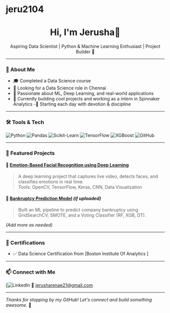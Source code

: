 # jeru2104
<h1 align="center">Hi, I'm Jerusha👋</h1>

<p align="center">
  Aspiring Data Scientist | Python & Machine Learning Enthusiast | Project Builder 🚀
</p>

---

### 🧠 About Me

- 🎓 Completed a Data Science course  
- 💼 Looking for a Data Science role in Chennai  
- 🤖 Passionate about ML, Deep Learning, and real-world applications  
- 🌱 Currently building cool projects and working as a intern in Spinnaker Analytics 
-🛐 Starting each day with devotion & discipline

---

### 🛠️ Tools & Tech

![Python](https://img.shields.io/badge/Python-3776AB?style=for-the-badge&logo=python&logoColor=white)
![Pandas](https://img.shields.io/badge/Pandas-150458?style=for-the-badge&logo=pandas&logoColor=white)
![Scikit-Learn](https://img.shields.io/badge/Scikit--Learn-F7931E?style=for-the-badge&logo=scikit-learn&logoColor=white)
![TensorFlow](https://img.shields.io/badge/TensorFlow-FF6F00?style=for-the-badge&logo=TensorFlow&logoColor=white)
![XGBoost](https://img.shields.io/badge/XGBoost-AA0000?style=for-the-badge&logo=xgboost&logoColor=white)
![GitHub](https://img.shields.io/badge/GitHub-181717?style=for-the-badge&logo=github&logoColor=white)

---

### 📂 Featured Projects

#### 📌 [Emotion-Based Facial Recognition using Deep Learning](https://github.com/jeru2104/emotion-recognition)
> A deep learning project that captures live video, detects faces, and classifies emotions in real time.  
> Tools: OpenCV, TensorFlow, Keras, CNN, Data Visualization

#### 📌 [Bankruptcy Prediction Model](https://github.com/jeru2104/bankruptcy-prediction) *(if uploaded)*
> Built an ML pipeline to predict company bankruptcy using GridSearchCV, SMOTE, and a Voting Classifier (RF, XGB, DT).

*(Add more as needed)*

---

### 📜 Certifications

- ✅ Data Science Certification from [Boston Institute Of Analytics ] 


---

### 📫 Connect with Me

[![LinkedIn](www.linkedin.com/in/jerusha-renae-data-scientist)
📧 jerusharenae21@gmail.com 

---

*Thanks for stopping by my GitHub! Let's connect and build something awesome.* 🚀
